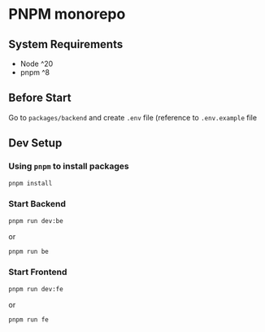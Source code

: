 # PNPM monorepo
## System Requirements
- Node ^20
- pnpm ^8

## Before Start
Go to `packages/backend` and create `.env` file (reference to `.env.example` file

## Dev Setup
### Using `pnpm` to install packages
  ```sh
  pnpm install
  ```

### Start Backend
  ```sh
  pnpm run dev:be
  ```
  or
  ```sh
  pnpm run be
  ```

### Start Frontend
  ```sh
  pnpm run dev:fe
  ```
  or
  ```sh
  pnpm run fe
  ```

